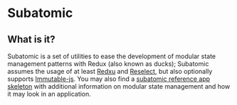 # Subatomic

## What is it?

Subatomic is a set of utilities to ease the development of modular state management patterns with Redux (also known as ducks); Subatomic assumes the usage of at least [Redxu](https://github.com/reactjs/redux) and [Reselect](https://github.com/reactjs/reselect), but also optionally supports [Immutable-js](https://github.com/facebook/immutable-js). You may also find a [subatomic reference app skeleton](https://github.com/andrew-codes/subatomic-reference-app) with additional information on modular state management and how it may look in an application.
